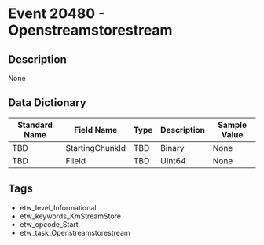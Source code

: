 # Event 20480 - Openstreamstorestream

## Description
None

## Data Dictionary
|Standard Name|Field Name|Type|Description|Sample Value|
|---|---|---|---|---|
|TBD|StartingChunkId|TBD|Binary|None|None|
|TBD|FileId|TBD|UInt64|None|None|

## Tags
* etw_level_Informational
* etw_keywords_KmStreamStore
* etw_opcode_Start
* etw_task_Openstreamstorestream
